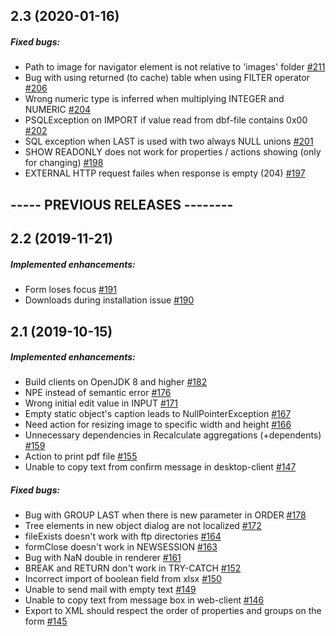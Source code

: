 ## 2.3 (2020-01-16)
##### Fixed bugs:
 - Path to image for navigator element is not relative to 'images' folder [#211](https://github.com/lsfusion/platform/issues/211)
 - Bug with using returned (to cache) table when using FILTER operator [#206](https://github.com/lsfusion/platform/issues/206)
 - Wrong numeric type is inferred when multiplying INTEGER and NUMERIC [#204](https://github.com/lsfusion/platform/issues/204)
 - PSQLException on IMPORT if value read from dbf-file contains 0x00 [#202](https://github.com/lsfusion/platform/issues/202)
 - SQL exception when LAST is used with two always NULL unions [#201](https://github.com/lsfusion/platform/issues/201)
 - SHOW READONLY does not work for properties / actions showing (only for changing) [#198](https://github.com/lsfusion/platform/issues/198)
 - EXTERNAL HTTP request failes when response is empty (204) [#197](https://github.com/lsfusion/platform/issues/197)
## ----- PREVIOUS RELEASES --------
## 2.2 (2019-11-21)
##### Implemented enhancements:
 - Form loses focus [#191](https://github.com/lsfusion/platform/issues/191)
 - Downloads during installation issue [#190](https://github.com/lsfusion/platform/issues/190)
## 2.1 (2019-10-15)
##### Implemented enhancements:
 - Build clients on OpenJDK 8 and higher [#182](https://github.com/lsfusion/platform/issues/182)
 - NPE instead of semantic error [#176](https://github.com/lsfusion/platform/issues/176)
 - Wrong initial edit value in INPUT [#171](https://github.com/lsfusion/platform/issues/171)
 - Empty static object's caption leads to NullPointerException  [#167](https://github.com/lsfusion/platform/issues/167)
 - Need action for resizing image to specific width and height [#166](https://github.com/lsfusion/platform/issues/166)
 - Unnecessary dependencies in Recalculate aggregations (+dependents) [#159](https://github.com/lsfusion/platform/issues/159)
 - Action to print pdf file [#155](https://github.com/lsfusion/platform/issues/155)
 - Unable to copy text from confirm message in desktop-client [#147](https://github.com/lsfusion/platform/issues/147)
##### Fixed bugs:
 - Bug with GROUP LAST when there is new parameter in ORDER [#178](https://github.com/lsfusion/platform/issues/178)
 - Tree elements in new object dialog are not localized [#172](https://github.com/lsfusion/platform/issues/172)
 - fileExists doesn't work with ftp directories [#164](https://github.com/lsfusion/platform/issues/164)
 - formClose doesn't work in NEWSESSION [#163](https://github.com/lsfusion/platform/issues/163)
 - Bug with NaN double in renderer [#161](https://github.com/lsfusion/platform/issues/161)
 - BREAK and RETURN don't work in TRY-CATCH [#152](https://github.com/lsfusion/platform/issues/152)
 - Incorrect import of boolean field from xlsx [#150](https://github.com/lsfusion/platform/issues/150)
 - Unable to send mail with empty text [#149](https://github.com/lsfusion/platform/issues/149)
 - Unable to copy text from message box in web-client [#146](https://github.com/lsfusion/platform/issues/146)
 - Export to XML should respect the order of properties and groups on the form [#145](https://github.com/lsfusion/platform/issues/145)
